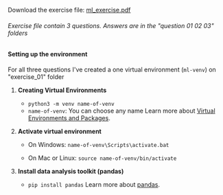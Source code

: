 Download the exercise file: [ml_exercise.pdf](https://github.com/Flact/ML-412/blob/main/exercise_01/ml_exercise.pdf "ml_exercise.pdf")

###### Exercise file contain 3 questions. Answers are in the "question 01 02 03" folders


#### Setting up the environment 

For all three questions I've created a one virtual environment (`ml-venv`) on "exercise_01" folder 


1. **Creating Virtual Environments**
	- `python3 -m venv name-of-venv`
	- `name-of-venv`: You can choose any name
	Learn more about [Virtual Environments and Packages](https://docs.python.org/3/tutorial/venv.html "Click here").

4. **Activate virtual environment**
	- On Windows:
	`name-of-venv\Scripts\activate.bat`
	
	- On Mac or Linux:
	`source name-of-venv/bin/activate`

7. **Install data analysis toolkit (pandas)**
	- `pip install pandas`
	Learn more about [pandas](https://pandas.pydata.org/pandas-docs/stable/getting_started/index.html#intro-to-pandas "Click here").

